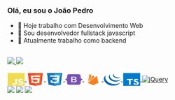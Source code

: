 ### Olá, eu sou o João Pedro

- 🔭 Hoje trabalho com Desenvolvimento Web
- 🙌 Sou desenvolvedor fullstack javascript
- 🙌 Atualmente trabalho como backend
##

 <div>
  <a href="https://github.com/Joao-Pedro15">
  <img height="180em" src="https://github-readme-stats.vercel.app/api?username=Joao-Pedro15&show_icons=true&theme=dracula&include_all_commits=true&count_private=true"/>
  <img height="180em" src="https://github-readme-stats.vercel.app/api/top-langs/?username=Joao-Pedro15&layout=compact&langs_count=7&theme=dracula"/>
</div>
  
<div style="display: inline_block"><br>
  <img align="center" alt="Javascript" height="30" width="40" src="https://raw.githubusercontent.com/devicons/devicon/master/icons/javascript/javascript-plain.svg">
  <img align="center" alt="HTML" height="30" width="40" src="https://raw.githubusercontent.com/devicons/devicon/master/icons/html5/html5-original.svg">
  <img align="center" alt="CSS" height="30" width="40" src="https://raw.githubusercontent.com/devicons/devicon/master/icons/css3/css3-original.svg">
  <img align="center" alt="Bootstrap" height="30" width="40" src="https://raw.githubusercontent.com/devicons/devicon/master/icons/bootstrap/bootstrap-plain.svg">
  <img align="center" alt="Firebase" height="30" width="40" src="https://raw.githubusercontent.com/devicons/devicon/master/icons/firebase/firebase-plain.svg">
  <img align="center" alt="jQuery" height="30" width="40" src="https://raw.githubusercontent.com/devicons/devicon/master/icons/jquery/jquery-plain.svg">
  <img align="center" alt="jQuery" height="30" width="40" src="https://raw.githubusercontent.com/devicons/devicon/master/icons/typescript/typescript-plain.svg">
  <img align="center" alt="jQuery" height="30" width="40" src="https://raw.githubusercontent.com/devicons/devicon/master/icons/react/react-original.svg>
</div>
  
  ##

<div> 
  <a href="https://instagram.com/jjoao.monteiro15" target="_blank"><img src="https://img.shields.io/badge/-Instagram-%23E4405F?style=for-the-badge&logo=instagram&logoColor=white" target="_blank"></a>
  <a href = "mailto:jjoao.monteiro15@gmail.com"><img src="https://img.shields.io/badge/-Gmail-%23333?style=for-the-badge&logo=gmail&logoColor=white" target="_blank"></a>
  <a href="https://www.linkedin.com/in/joão-pedro-monteiro-2083a6203" target="_blank"><img src="https://img.shields.io/badge/-LinkedIn-%230077B5?style=for-the-badge&logo=linkedin&logoColor=white" target="_blank"></a> 
  
</div>
